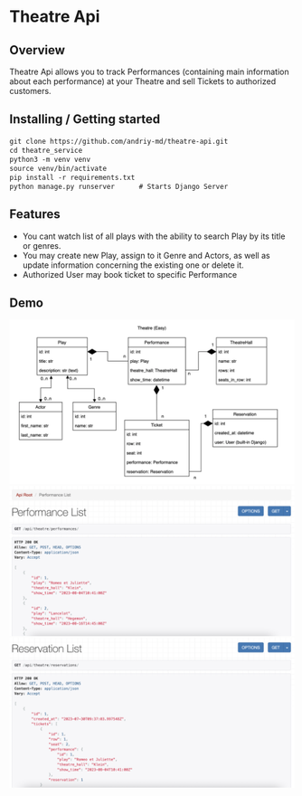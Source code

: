 # Theatre Api

## Overview
Theatre Api allows you to track Performances (containing main information about each performance) at your Theatre and sell Tickets to authorized customers.

## Installing / Getting started
```shell
git clone https://github.com/andriy-md/theatre-api.git
cd theatre_service
python3 -m venv venv
source venv/bin/activate
pip install -r requirements.txt
python manage.py runserver      # Starts Django Server
```

## Features
* You cant watch list of all plays with the ability to search Play by its title or genres.
* You may create new Play, assign to it Genre and Actors, as well as update information concerning the existing one or delete it.
* Authorized User may book ticket to specific Performance

## Demo
![DB Structure](DB_structure.webp)
![List of Performances](Performance_list.png)
![Reservations](Reservations_list.png)


